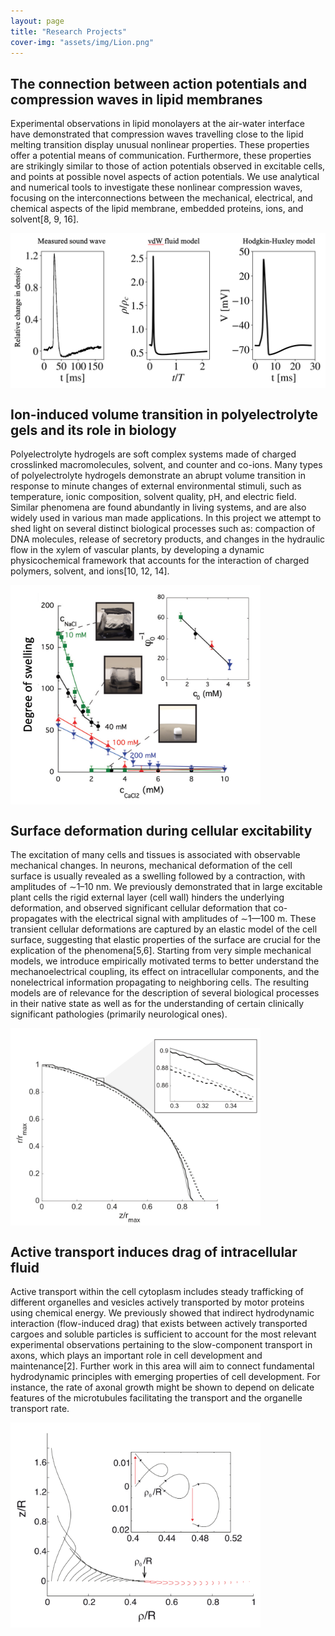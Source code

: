 ```yaml
---
layout: page
title: "Research Projects"
cover-img: "assets/img/Lion.png"
---
```


## The connection between action potentials and compression waves in lipid membranes

Experimental observations in lipid monolayers at the air-water interface have demonstrated that compression waves travelling close to the lipid melting transition display unusual nonlinear properties. These properties offer a potential means of communication. Furthermore, these properties are strikingly similar to those of action potentials observed in excitable cells, and points at possible novel aspects of action potentials. We use analytical and numerical tools to investigate these nonlinear compression waves, focusing on the interconnections between the mechanical, electrical, and chemical aspects of the lipid membrane, embedded proteins, ions, and solvent[8, 9, 16]. 

<img align='center' src="/assets/img/Fig-01.png" width='600'>

## Ion-induced volume transition in polyelectrolyte gels and its role in biology

Polyelectrolyte hydrogels are soft complex systems made of charged crosslinked macromolecules, solvent, and counter and co-ions. Many types of polyelectrolyte hydrogels demonstrate an abrupt volume transition in response to minute changes of external environmental stimuli, such as temperature, ionic composition, solvent quality, pH, and electric field. Similar phenomena are found abundantly in living systems, and are also widely used in various man made applications. In this project we attempt to shed light on several distinct biological processes such as: compaction of DNA molecules, release of secretory products, and changes in the hydraulic flow in the xylem of vascular plants, by developing a dynamic physicochemical framework that accounts for the interaction of charged polymers, solvent, and ions[10, 12, 14]. 

<img align='center' src="/assets/img/Fig-02.png" width='400'>

## Surface deformation during cellular excitability

The excitation of many cells and tissues is associated with observable mechanical changes. In neurons, mechanical deformation of the cell surface is usually revealed as a swelling followed by a contraction, with amplitudes of ∼1–10 nm. We previously demonstrated that in large excitable plant cells the rigid external layer (cell wall) hinders the underlying deformation, and observed significant cellular deformation that co-propagates with the electrical signal with amplitudes of ∼1—100 m. These transient cellular deformations are captured by an elastic model of the cell surface, suggesting that elastic properties of the surface are crucial for the explication of the phenomena[5,6]. Starting from very simple mechanical models, we introduce empirically motivated terms to better understand the mechanoelectrical coupling, its effect on intracellular components, and the nonelectrical information propagating to neighboring cells. The resulting models are of relevance for the description of several biological processes in their native state as well as for the understanding of certain clinically significant pathologies (primarily neurological ones).  

<img align='center' src="/assets/img/Fig-03.png" width='400'>

## Active transport induces drag of intracellular fluid

Active transport within the cell cytoplasm includes steady trafficking of different organelles and vesicles actively transported by motor proteins using chemical energy. We previously showed that indirect hydrodynamic interaction (flow-induced drag) that exists between actively transported cargoes and soluble particles is sufficient to account for the most relevant experimental observations pertaining to the slow-component transport in axons, which plays an important role in cell development and maintenance[2]. Further work in this area will aim to connect fundamental hydrodynamic principles with emerging properties of cell development. For instance, the rate of axonal growth might be shown to depend on delicate features of the microtubules facilitating the transport and the organelle transport rate.

<img align='center' src="/assets/img/Fig-04.png" width='400'>

